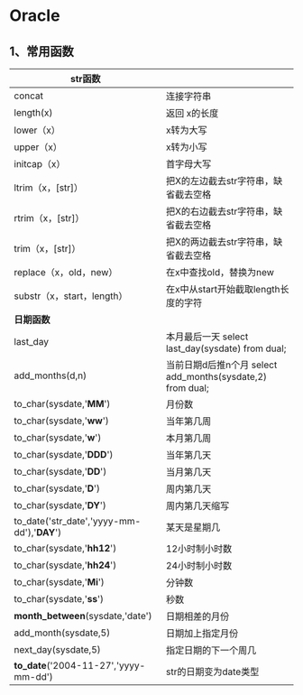 # Oracle

## 1、常用函数



| str函数                                     |                                                            |
| ------------------------------------------- | ---------------------------------------------------------- |
| concat                                      | 连接字符串                                                 |
| length(x)                                   | 返回 x的长度                                               |
| lower（x）                                  | x转为大写                                                  |
| upper（x）                                  | x转为小写                                                  |
| initcap（x）                                | 首字母大写                                                 |
| ltrim（x，[str]）                           | 把X的左边截去str字符串，缺省截去空格                       |
| rtrim（x，[str]）                           | 把X的右边截去str字符串，缺省截去空格                       |
| trim（x，[str]）                            | 把X的两边截去str字符串，缺省截去空格                       |
| replace（x，old，new）                      | 在x中查找old，替换为new                                    |
| substr（x，start，length）                  | 在x中从start开始截取length长度的字符                       |
| **日期函数**                                |                                                            |
| last_day                                    | 本月最后一天 select last_day(sysdate) from dual;           |
| add_months(d,n)                             | 当前日期d后推n个月 select add_months(sysdate,2) from dual; |
| to_char(sysdate,'**MM**')                   | 月份数                                                     |
| to_char(sysdate,'**ww**')                   | 当年第几周                                                 |
| to_char(sysdate,'**w**')                    | 本月第几周                                                 |
| to_char(sysdate,'**DDD**')                  | 当年第几天                                                 |
| to_char(sysdate,'**DD**')                   | 当月第几天                                                 |
| to_char(sysdate,'**D**')                    | 周内第几天                                                 |
| to_char(sysdate,'**DY**')                   | 周内第几天缩写                                             |
| to_date('str_date','yyyy-mm-dd'),'**DAY**') | 某天是星期几                                               |
| to_char(sysdate,'**hh12**')                 | 12小时制小时数                                             |
| to_char(sysdate,'**hh24**')                 | 24小时制小时数                                             |
| to_char(sysdate,'**Mi**')                   | 分钟数                                                     |
| to_char(sysdate,'**ss**')                   | 秒数                                                       |
| **month_between**(sysdate,'date')           | 日期相差的月份                                             |
| add_month(sysdate,5)                        | 日期加上指定月份                                           |
| next_day(sysdate,5)                         | 指定日期的下一个周几                                       |
| **to_date**('2004-11-27','yyyy-mm-dd')      | str的日期变为date类型                                      |


